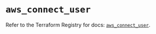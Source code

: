 # `aws_connect_user`

Refer to the Terraform Registry for docs: [`aws_connect_user`](https://registry.terraform.io/providers/hashicorp/aws/6.11.0/docs/resources/connect_user).
